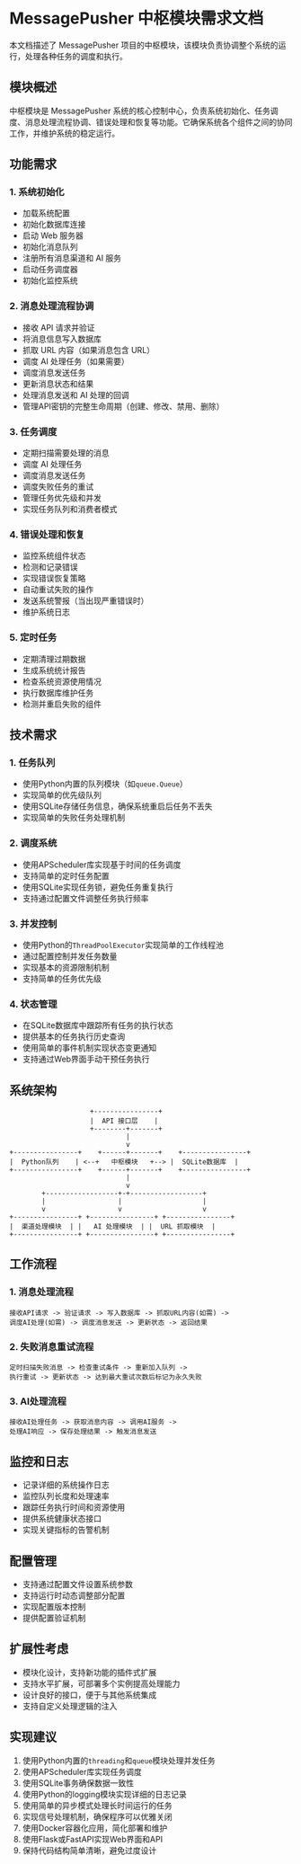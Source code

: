 # MessagePusher 中枢模块需求文档

本文档描述了 MessagePusher 项目的中枢模块，该模块负责协调整个系统的运行，处理各种任务的调度和执行。

## 模块概述

中枢模块是 MessagePusher 系统的核心控制中心，负责系统初始化、任务调度、消息处理流程协调、错误处理和恢复等功能。它确保系统各个组件之间的协同工作，并维护系统的稳定运行。

## 功能需求

### 1. 系统初始化

- 加载系统配置
- 初始化数据库连接
- 启动 Web 服务器
- 初始化消息队列
- 注册所有消息渠道和 AI 服务
- 启动任务调度器
- 初始化监控系统

### 2. 消息处理流程协调

- 接收 API 请求并验证
- 将消息信息写入数据库
- 抓取 URL 内容（如果消息包含 URL）
- 调度 AI 处理任务（如果需要）
- 调度消息发送任务
- 更新消息状态和结果
- 处理消息发送和 AI 处理的回调
- 管理API密钥的完整生命周期（创建、修改、禁用、删除）

### 3. 任务调度

- 定期扫描需要处理的消息
- 调度 AI 处理任务
- 调度消息发送任务
- 调度失败任务的重试
- 管理任务优先级和并发
- 实现任务队列和消费者模式

### 4. 错误处理和恢复

- 监控系统组件状态
- 检测和记录错误
- 实现错误恢复策略
- 自动重试失败的操作
- 发送系统警报（当出现严重错误时）
- 维护系统日志

### 5. 定时任务

- 定期清理过期数据
- 生成系统统计报告
- 检查系统资源使用情况
- 执行数据库维护任务
- 检测并重启失败的组件

## 技术需求

### 1. 任务队列

- 使用Python内置的队列模块（如`queue.Queue`）
- 实现简单的优先级队列
- 使用SQLite存储任务信息，确保系统重启后任务不丢失
- 实现简单的失败任务处理机制

### 2. 调度系统

- 使用APScheduler库实现基于时间的任务调度
- 支持简单的定时任务配置
- 使用SQLite实现任务锁，避免任务重复执行
- 支持通过配置文件调整任务执行频率

### 3. 并发控制

- 使用Python的`ThreadPoolExecutor`实现简单的工作线程池
- 通过配置控制并发任务数量
- 实现基本的资源限制机制
- 支持简单的任务优先级

### 4. 状态管理

- 在SQLite数据库中跟踪所有任务的执行状态
- 提供基本的任务执行历史查询
- 使用简单的事件机制实现状态变更通知
- 支持通过Web界面手动干预任务执行

## 系统架构

```
                    +----------------+
                    |  API 接口层    |
                    +--------+-------+
                             |
                             v
+----------------+    +------+-------+    +----------------+
|  Python队列    | <--+   中枢模块   +--> |  SQLite数据库  |
+----------------+    +------+-------+    +----------------+
                             |
                             v
        +------------------+-+------------------+
        |                  |                    |
        v                  v                    v
+----------------+ +----------------+ +----------------+
|  渠道处理模块  | |   AI 处理模块  | |  URL 抓取模块  |
+----------------+ +----------------+ +----------------+
```

## 工作流程

### 1. 消息处理流程

```
接收API请求 -> 验证请求 -> 写入数据库 -> 抓取URL内容(如需) -> 
调度AI处理(如需) -> 调度消息发送 -> 更新状态 -> 返回结果
```

### 2. 失败消息重试流程

```
定时扫描失败消息 -> 检查重试条件 -> 重新加入队列 -> 
执行重试 -> 更新状态 -> 达到最大重试次数后标记为永久失败
```

### 3. AI处理流程

```
接收AI处理任务 -> 获取消息内容 -> 调用AI服务 -> 
处理AI响应 -> 保存处理结果 -> 触发消息发送
```

## 监控和日志

- 记录详细的系统操作日志
- 监控队列长度和处理速率
- 跟踪任务执行时间和资源使用
- 提供系统健康状态接口
- 实现关键指标的告警机制

## 配置管理

- 支持通过配置文件设置系统参数
- 支持运行时动态调整部分配置
- 实现配置版本控制
- 提供配置验证机制

## 扩展性考虑

- 模块化设计，支持新功能的插件式扩展
- 支持水平扩展，可部署多个实例提高处理能力
- 设计良好的接口，便于与其他系统集成
- 支持自定义处理逻辑的注入

## 实现建议

1. 使用Python内置的`threading`和`queue`模块处理并发任务
2. 使用APScheduler库实现任务调度
3. 使用SQLite事务确保数据一致性
4. 使用Python的logging模块实现详细的日志记录
5. 使用简单的异步模式处理长时间运行的任务
6. 实现信号处理机制，确保程序可以优雅关闭
7. 使用Docker容器化应用，简化部署和维护
8. 使用Flask或FastAPI实现Web界面和API
9. 保持代码结构简单清晰，避免过度设计 
